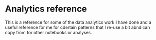 # Analytics reference

This is a reference for some of the data analytics work I have done and a useful reference for me for cdertain patterns that I re-use a bit abnd can copy from for other notebooks or analyses. 
